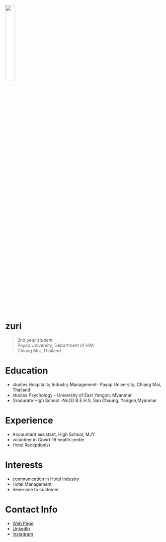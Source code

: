 
<img src="![image](https://github.com/user-attachments/assets/af2211f0-614e-40cd-a746-f168b3e4616f)" align="top-right" width="25%"/>
 
# zuri
> _2nd year student_<br />
> Payap University, Department of HIM<br />
>  Chiang Mai, Thailand<br />
 
# Education
* studies Hospitality Industry Management- Payap University, Chiang Mai, Thailand
* studies Psychology          - University of East Yangon, Myanmar
* Gradurate High School       -No(3) B.E.H.S, San Chaung, Yangon,Myanmar 
 
# Experience
* Accountant assistant, High School, MJY
* volunteer in Covid-19 health center
* Hotel Receptionist
 
# Interests
* communication in Hotel Industry
* Hotel Management 
* Severvice to customer

 
# Contact Info
* [Web Page](https://zuri0105.github.io)
* [LinkedIn](https://www.linkedin.com/in/jar-hkawn-00a527303?utm_source=share&utm_campaign=share_via&utm_content=profile&utm_medium=ios_app)
* [Instagram](https://www.instagram.com/zuri_0105?igsh=NHhiZjlteHV6Mmwz&utm_source=qr)
